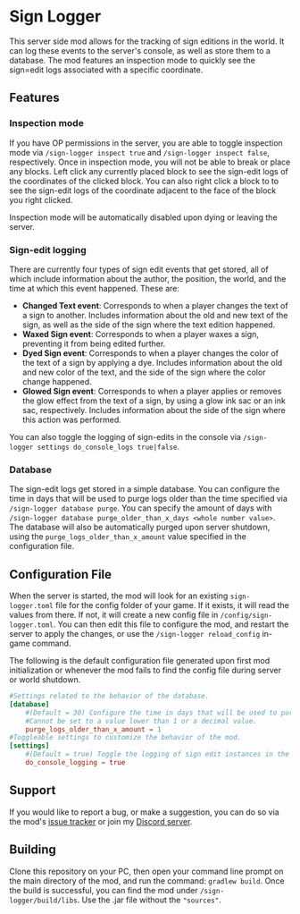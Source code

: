 # Sign Logger
This server side mod allows for the tracking of sign editions in the world. It can log these events to the server's console, as well as store them to a database. The mod features an inspection mode to quickly see the sign=edit logs associated with a specific coordinate.

## Features

### Inspection mode

If you have OP permissions in the server, you are able to toggle inspection mode via `/sign-logger inspect true` and `/sign-logger inspect false`, respectively. Once in inspection mode, you will not be able to break or place any blocks. Left click any currently placed block to see the sign-edit logs of the coordinates of the clicked block. You can also right click a block to to see the sign-edit logs of the coordinate adjacent to the face of the block you right clicked.

Inspection mode will be automatically disabled upon dying or leaving the server.

### Sign-edit logging

There are currently four types of sign edit events that get stored, all of which include information about the author, the position, the world, and the time at which this event happened. These are:
- **Changed Text event**: Corresponds to when a player changes the text of a sign to another. Includes information about the old and new text of the sign, as well as the side of the sign where the text edition happened.
- **Waxed Sign event**: Corresponds to when a player waxes a sign, preventing it from being edited further.
- **Dyed Sign event**: Corresponds to when a player changes the color of the text of a sign by applying a dye. Includes information about the old and new color of the text, and the side of the sign where the color change happened.
- **Glowed Sign event**: Corresponds to when a player applies or removes the glow effect from the text of a sign, by using a glow ink sac or an ink sac, respectively. Includes information about the side of the sign where this action was performed.

You can also toggle the logging of sign-edits in the console via `/sign-logger settings do_console_logs true|false`.

### Database

The sign-edit logs get stored in a simple database. You can configure the time in days that will be used to purge logs older than the time specified via `/sign-logger database purge`. You can specify the amount of days with `/sign-logger database purge_older_than_x_days <whole number value>`.
The database will also be automatically purged upon server shutdown, using the `purge_logs_older_than_x_amount` value specified in the configuration file.

## Configuration  File

When the server is started, the mod will look for an existing `sign-logger.toml` file for the config folder of your game. If it exists, it will read the values from there. If not, it will create a new config file in `/config/sign-logger.toml`. You can then edit this file to configure the mod, and restart the server to apply the changes, or use the `/sign-logger reload_config` in-game command. 

The following is the default configuration file generated upon first mod initialization or whenever the mod fails to find the config file during server or world shutdown.

```toml
#Settings related to the behavior of the database.
[database]
	#(Default = 30) Configure the time in days that will be used to purge log entries older than the time specified.
	#Cannot be set to a value lower than 1 or a decimal value.
	purge_logs_older_than_x_amount = 1
#Toggleable settings to customize the behavior of the mod.
[settings]
	#(Default = true) Toggle the logging of sign edit instances in the console.
	do_console_logging = true
```

## Support

If you would like to report a bug, or make a suggestion, you can do so via the mod's [issue tracker](https://github.com/ArkoSammy12/sign-logger/issues) or join my [Discord server](https://discord.gg/UKr8n3b3ze). 

## Building

Clone this repository on your PC, then open your command line prompt on the main directory of the mod, and run the command: `gradlew build`. Once the build is successful, you can find the mod under `/sign-logger/build/libs`. Use the .jar file without the `"sources"`.
